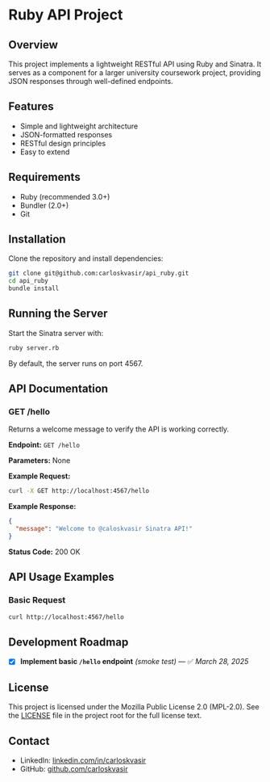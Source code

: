 # Ruby API Project

## Overview
This project implements a lightweight RESTful API using Ruby and Sinatra. It serves as a component for a larger university coursework project, providing JSON responses through well-defined endpoints.

## Features
- Simple and lightweight architecture
- JSON-formatted responses
- RESTful design principles
- Easy to extend

## Requirements
- Ruby (recommended 3.0+)
- Bundler (2.0+)
- Git

## Installation
Clone the repository and install dependencies:
```bash
git clone git@github.com:carloskvasir/api_ruby.git
cd api_ruby
bundle install
```

## Running the Server
Start the Sinatra server with:
```bash
ruby server.rb
```
By default, the server runs on port 4567.


## API Documentation

### GET /hello
Returns a welcome message to verify the API is working correctly.

**Endpoint:** `GET /hello`

**Parameters:** None

**Example Request:**
```bash
curl -X GET http://localhost:4567/hello
```

**Example Response:**
```json
{
  "message": "Welcome to @caloskvasir Sinatra API!"
}
```

**Status Code:** 200 OK

## API Usage Examples

### Basic Request
```bash
curl http://localhost:4567/hello
```

## Development Roadmap
- [x] **Implement basic `/hello` endpoint** *(smoke test)* — ✅ *March 28, 2025*


## License
This project is licensed under the Mozilla Public License 2.0 (MPL-2.0).
See the [LICENSE](LICENSE) file in the project root for the full license text.

## Contact
- LinkedIn: [linkedin.com/in/carloskvasir](https://linkedin.com/in/carloskvasir)
- GitHub: [github.com/carloskvasir](https://github.com/carloskvasir)

